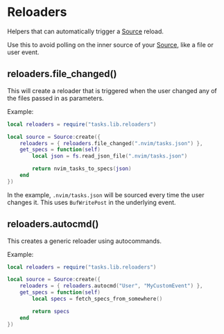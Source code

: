 # Reloaders

Helpers that can automatically trigger a [Source](./source.md) reload.

Use this to avoid polling on the inner source of your [Source](./source.md), like a file or user event.

## reloaders.file_changed()

This will create a reloader that is triggered when the user changed any of the files passed in as parameters.

Example:

```lua
local reloaders = require("tasks.lib.reloaders")

local source = Source:create({
    reloaders = { reloaders.file_changed(".nvim/tasks.json") },
    get_specs = function(self)
        local json = fs.read_json_file(".nvim/tasks.json")

        return nvim_tasks_to_specs(json)
    end
})
```

In the example, `.nvim/tasks.json` will be sourced every time the user changes it. This uses `BufWritePost` in the underlying event.

## reloaders.autocmd()

This creates a generic reloader using autocommands.

Example:

```lua
local reloaders = require("tasks.lib.reloaders")

local source = Source:create({
    reloaders = { reloaders.autocmd("User", "MyCustomEvent") },
    get_specs = function(self)
        local specs = fetch_specs_from_somewhere()

        return specs
    end
})
```
